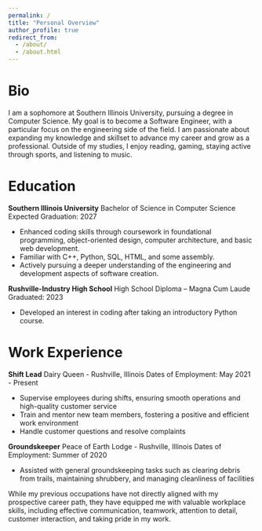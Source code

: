 ```yaml
---
permalink: /
title: "Personal Overview"
author_profile: true
redirect_from: 
  - /about/
  - /about.html
---
```




Bio
======
I am a sophomore at Southern Illinois University, pursuing a degree in Computer Science. My goal is to become a Software Engineer, with a particular focus on the engineering side of the field. I am passionate about expanding my knowledge and skillset to advance my career and grow as a professional. Outside of my studies, I enjoy reading, gaming, staying active through sports, and listening to music. 

Education
======
**Southern Illinois University**
Bachelor of Science in Computer Science
Expected Graduation: 2027

- Enhanced coding skills through coursework in foundational programming, object-oriented design, computer architecture, and basic web development.
- Familiar with C++, Python, SQL, HTML, and some assembly.
- Actively pursuing a deeper understanding of the engineering and development aspects of software creation.

**Rushville-Industry High School**
High School Diploma – Magna Cum Laude
Graduated: 2023

- Developed an interest in coding after taking an introductory Python course.

Work Experience
======
**Shift Lead**
Dairy Queen - Rushville, Illinois
Dates of Employment: May 2021 - Present

- Supervise employees during shifts, ensuring smooth operations and high-quality customer service
- Train and mentor new team members, fostering a positive and efficient work environment
- Handle customer questions and resolve complaints

**Groundskeeper**
Peace of Earth Lodge - Rushville, Illinois
Dates of Employment: Summer of 2020

- Assisted with general groundskeeping tasks such as clearing debris from trails, maintaining shrubbery, and managing cleanliness of facilities

While my previous occupations have not directly aligned with my prospective career path, they have equipped me with valuable workplace skills, including effective communication, teamwork, attention to detail, customer interaction, and taking pride in my work.
